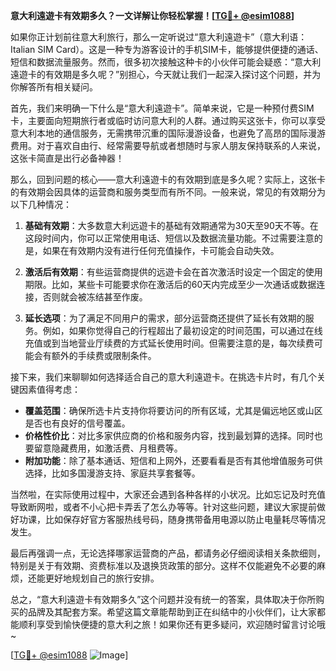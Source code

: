 **意大利遠遊卡有效期多久？一文详解让你轻松掌握！[[TG💪+ @esim1088](https://t.me/s/esim1088)]**

如果你正计划前往意大利旅行，那么一定听说过“意大利遠遊卡”（意大利语：Italian SIM Card）。这是一种专为游客设计的手机SIM卡，能够提供便捷的通话、短信和数据流量服务。然而，很多初次接触这种卡的小伙伴可能会疑惑：“意大利遠遊卡的有效期是多久呢？”别担心，今天就让我们一起深入探讨这个问题，并为你解答所有相关疑问。

首先，我们来明确一下什么是“意大利遠遊卡”。简单来说，它是一种预付费SIM卡，主要面向短期旅行者或临时访问意大利的人群。通过购买这张卡，你可以享受意大利本地的通信服务，无需携带沉重的国际漫游设备，也避免了高昂的国际漫游费用。对于喜欢自由行、经常需要导航或者想随时与家人朋友保持联系的人来说，这张卡简直是出行必备神器！

那么，回到问题的核心——意大利遠遊卡的有效期到底是多久呢？实际上，这张卡的有效期会因具体的运营商和服务类型而有所不同。一般来说，常见的有效期分为以下几种情况：

1. **基础有效期**：大多数意大利远遊卡的基础有效期通常为30天至90天不等。在这段时间内，你可以正常使用电话、短信以及数据流量功能。不过需要注意的是，如果在有效期内没有进行任何充值操作，卡可能会自动失效。
   
2. **激活后有效期**：有些运营商提供的远遊卡会在首次激活时设定一个固定的使用期限。比如，某些卡可能要求你在激活后的60天内完成至少一次通话或数据连接，否则就会被冻结甚至作废。

3. **延长选项**：为了满足不同用户的需求，部分运营商还提供了延长有效期的服务。例如，如果你觉得自己的行程超出了最初设定的时间范围，可以通过在线充值或到当地营业厅续费的方式延长使用时间。但需要注意的是，每次续费可能会有额外的手续费或限制条件。

接下来，我们来聊聊如何选择适合自己的意大利遠遊卡。在挑选卡片时，有几个关键因素值得考虑：

- **覆盖范围**：确保所选卡片支持你将要访问的所有区域，尤其是偏远地区或山区是否也有良好的信号覆盖。
- **价格性价比**：对比多家供应商的价格和服务内容，找到最划算的选择。同时也要留意隐藏费用，如激活费、月租费等。
- **附加功能**：除了基本通话、短信和上网外，还要看看是否有其他增值服务可供选择，比如多国漫游支持、家庭共享套餐等。

当然啦，在实际使用过程中，大家还会遇到各种各样的小状况。比如忘记及时充值导致断网啦，或者不小心把卡弄丢了怎么办等等。针对这些问题，建议大家提前做好功课，比如保存好官方客服热线号码，随身携带备用电源以防止电量耗尽等情况发生。

最后再强调一点，无论选择哪家运营商的产品，都请务必仔细阅读相关条款细则，特别是关于有效期、资费标准以及退换货政策的部分。这样不仅能避免不必要的麻烦，还能更好地规划自己的旅行安排。

总之，“意大利遠遊卡有效期多久”这个问题并没有统一的答案，具体取决于你所购买的品牌及其配套方案。希望这篇文章能帮助到正在纠结中的小伙伴们，让大家都能顺利享受到愉快便捷的意大利之旅！如果你还有更多疑问，欢迎随时留言讨论哦~

[[TG💪+ @esim1088](https://t.me/s/esim1088) ![Image](https://i.postimg.cc/4NQfJmqS/Snipaste-2025-05-13-00-14-12.png)]